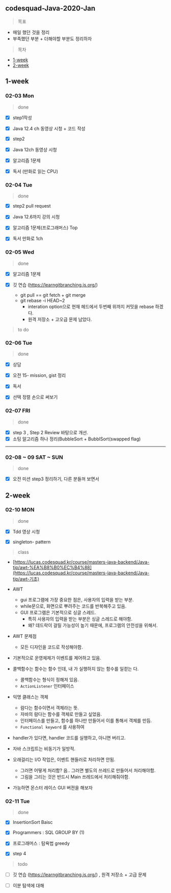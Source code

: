 ## codesquad-Java-2020-Jan

> 목표

- 매일 했던 것을 정리
- 부족했던 부분 + 더해야할 부분도 정리하자



> 목차

- [1-week](#1-week)
- [2-week](#2-week)



## 1-week

### 02-03 Mon

> done

- [x] step1작성
- [x] Java 12.4 ch 동영상 시청 + 코드 작성

- [x] step2
- [x] Java 12ch 동영상 시청

- [x] 알고리즘 1문제

- [x] 독서 (만화로 읽는 CPU)



### 02-04 Tue

> done

- [x] step2 pull request

- [x] Java 12.6까지 강의 시청

- [x] 알고리즘 1문제(프로그래머스) Top

- [x] 독서 만화로 1ch





### 02-05 Wed

> done

- [x] 알고리즘 1문제

- [x] 깃 연습 (https://learngitbranching.js.org/) 
  - git pull == git fetch + git merge
  - git rebase -i HEAD~2
    - interation option으로 현재 헤드에서 두번째 위까지 커밋을 rebase 하겠다.
    - 원격 저장소 + 고오급 문제 남았다.



> to do



### 02-06 Tue

> done

- [x] 상담
- [x] 오전 15- mission,  gist 정리
- [x] 독서 
- [x] 선택 정렬 손으로 써보기



### 02-07 FRI

> done
- [x] step 3 , Step 2 Review 바탕으로 개선.
- [x] 소팅 알고리즘 하나 정리(BubbleSort + BubblSort(swapped flag)

---




### 02-08 ~ 09 SAT ~ SUN

> done
- [x] 오전 미션 step3 정리하기, 다른 분들꺼 보면서 




## 2-week

### 02-10 MON

> done

- [x] Tdd 영상 시청
- [x] singleton- pattern



> class

- [https://lucas.codesquad.kr/course/masters-java-backend/Java-tip/awt-%EA%B8%B0%EC%B4%88](https://lucas.codesquad.kr/course/masters-java-backend/Java-tip/awt-기초)

- AWT
  - gui 프로그램에 가장 중요한 점은, 사용자의 입력을 받는 부분.
  - while문으로, 화면으로 뿌려주는 코드를 반복해주고 있음.
  - GUI 프로그램은 기본적으로 싱글 스레드.
    - 특히 사용자의 입력을 받는 부분은 싱글 스레드로 해야함.
    - 왜? 데드락이 걸릴 가능성이 높기 때문에, 프로그램의 안전성을 위해서.

- AWT 문제점
  - 모든 디자인을 코드로 작성해야함.

- 기본적으로 운영체제가 이벤트를 제어하고 있음.

- 콜백함수는 함수는 함수 인데, 내 가 실행하지 않는 함수를 일컫는 다.
  - 콜백함수는 형식이 정해져 있음.
  - `ActionListener` 인터페이스

- 익명 클래스는 객체
  - 람다는 함수이면서 객체라는 뜻.
  - 자바의 람다는 함수를 객체로 만들고 싶었음.
  - 인터페이스를 만들고, 함수를 하나만 만들어서 이를 통해서 객체를 만듬.
  - `Functional keyword` 를 사용하여

- handler가 있다면, handler 코드를 실행하고, 아니면 버리고.
- 자바 스크립트는 비동기가 일방적.
- 오래걸리는 I/O 작업은, 이벤트 핸들러로 처리하면 안됨.
  - 그러면 어떻게 처리함? 음.. 그러면 별도의 쓰레드로 만들어서 처리해야함.
  - 그림을 그리는 것은 반드시 Main 쓰레드에서 처리해줘야함.

- 가능하면 몬스터 레이스 GUI 버젼을 해보자



### 02-11 Tue

> done

- [x] InsertionSort Baisc
- [x] Programmers : SQL GROUP BY (1)
- [x] 프로그래머스 : 탐욕법 greedy
- [x] step 4




> todo

- [ ] 깃 연습 (https://learngitbranching.js.org/)  , 원격 저장소 + 고급 문제
- [ ] 이분 탐색에 대해

